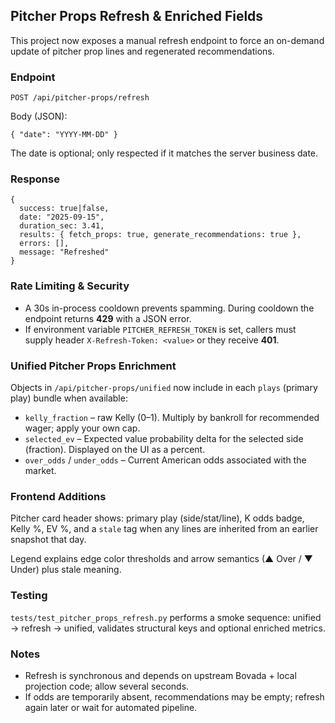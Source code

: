 ## Pitcher Props Refresh & Enriched Fields

This project now exposes a manual refresh endpoint to force an on-demand update of pitcher prop lines and regenerated recommendations.

### Endpoint
`POST /api/pitcher-props/refresh`

Body (JSON):
```
{ "date": "YYYY-MM-DD" }
```
The date is optional; only respected if it matches the server business date.

### Response
```
{
  success: true|false,
  date: "2025-09-15",
  duration_sec: 3.41,
  results: { fetch_props: true, generate_recommendations: true },
  errors: [],
  message: "Refreshed"
}
```

### Rate Limiting & Security
* A 30s in-process cooldown prevents spamming. During cooldown the endpoint returns **429** with a JSON error.
* If environment variable `PITCHER_REFRESH_TOKEN` is set, callers must supply header `X-Refresh-Token: <value>` or they receive **401**.

### Unified Pitcher Props Enrichment
Objects in `/api/pitcher-props/unified` now include in each `plays` (primary play) bundle when available:
* `kelly_fraction` – raw Kelly (0–1). Multiply by bankroll for recommended wager; apply your own cap.
* `selected_ev` – Expected value probability delta for the selected side (fraction). Displayed on the UI as a percent.
* `over_odds` / `under_odds` – Current American odds associated with the market.

### Frontend Additions
Pitcher card header shows: primary play (side/stat/line), K odds badge, Kelly %, EV %, and a `stale` tag when any lines are inherited from an earlier snapshot that day.

Legend explains edge color thresholds and arrow semantics (▲ Over / ▼ Under) plus stale meaning.

### Testing
`tests/test_pitcher_props_refresh.py` performs a smoke sequence: unified -> refresh -> unified, validates structural keys and optional enriched metrics.

### Notes
* Refresh is synchronous and depends on upstream Bovada + local projection code; allow several seconds.
* If odds are temporarily absent, recommendations may be empty; refresh again later or wait for automated pipeline.
